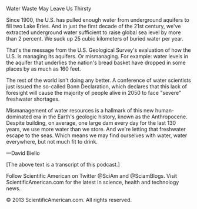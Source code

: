 Water Waste May Leave Us Thirsty

Since 1900, the U.S. has pulled enough water from underground aquifers to fill two Lake Eries. And in just the first decade of the 21st century, we've extracted underground water sufficient to raise global sea level by more than 2 percent. We suck up 25 cubic kilometers of buried water per year.




That's the message from the U.S. Geological Survey's evaluation of how the U.S. is managing its aquifers. Or mismanaging. For example: water levels in the aquifer that underlies the nation's bread basket have dropped in some places by as much as 160 feet.




The rest of the world isn't doing any better. A conference of water scientists just issued the so-called Bonn Declaration, which declares that this lack of foresight will cause the majority of people alive in 2050 to face "severe" freshwater shortages.




Mismanagement of water resources is a hallmark of this new human-dominated era in the Earth's geologic history, known as the Anthropocene. Despite building, on average, one large dam every day for the last 130 years, we use more water than we store. And we're letting that freshwater escape to the seas. Which means we may find ourselves with water, water everywhere, but not much fit to drink.




—David Biello




[The above text is a transcript of this podcast.]





Follow Scientific American on Twitter @SciAm and @SciamBlogs.
Visit ScientificAmerican.com for the latest in science, health and technology news.

© 2013 ScientificAmerican.com. All rights reserved.
